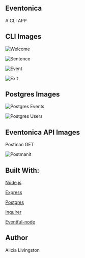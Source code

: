 ## Eventonica
A CLI APP

## CLI Images

![Welcome](/Eventonica1/Eventful-API-test-page/EventonicaImages/Welcome.png)

![Sentence](/EventonicaImages/Sentence.png)

![Event](/EventonicaImages/Event.png)

![Exit](/EventonicaImages/Exit.png)

## Postgres Images

![Postgres Events](/EventonicaImages/Events.png)

![Postgres Users](/EventonicaImages/Users.png)

## Eventonica API Images
Postman GET

![Postmanit](/EventonicaImages/Postman.png)


## Built With:

[Node.js](https://nodejs.org/en/)

[Express](https://expressjs.com) 

[Postgres](https://expressjs.com) 

[Inquirer](https://www.npmjs.com/package/inquirer) 

[Eventful-node](https://www.npmjs.com/package/eventful-node) 

## Author

Alicia Livingston





